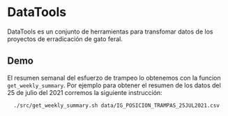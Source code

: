 # DataTools

DataTools es un conjunto de herramientas para transfomar datos de los proyectos de erradicación de
gato feral.

## Demo

El resumen semanal del esfuerzo de trampeo lo obtenemos con la funcion `get_weekly_summary`.
Por ejemplo para obtener el resumen de los datos del 25 de julio del 2021 corremos la siguiente instrucción:
  ```bash
    ./src/get_weekly_summary.sh data/IG_POSICION_TRAMPAS_25JUL2021.csv 
  ```
